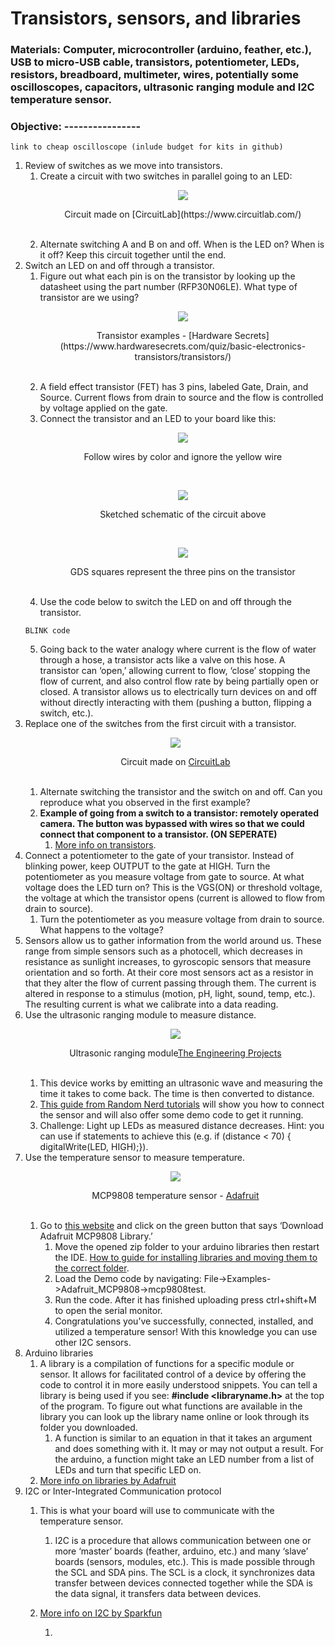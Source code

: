 # Transistors, sensors, and libraries
### Materials: Computer, microcontroller (arduino, feather, etc.), USB to micro-USB cable, transistors, potentiometer, LEDs, resistors, breadboard, multimeter, wires, potentially some oscilloscopes, capacitors, ultrasonic ranging module and I2C temperature sensor.
### Objective: ----------------
```
link to cheap oscilloscope (inlude budget for kits in github)
```
1. Review of switches as we move into transistors.
   1. Create a circuit with two switches in parallel going to an LED:
         <p align="center">
         <img src="https://user-images.githubusercontent.com/52707386/62084888-29613200-b20f-11e9-9f16-f36cc130fb55.png">
         </p>
         <p align="center"> Circuit made on [CircuitLab](https://www.circuitlab.com/) </p>
         <br>
   2. Alternate switching A and B on and off. When is the LED on? When is it off? Keep this circuit together until the end.
2. Switch an LED on and off through a transistor.
   1. Figure out what each pin is on the transistor by looking up the datasheet using the part number (RFP30N06LE). What type of transistor are we using?
         <p align="center">
         <img src="https://user-images.githubusercontent.com/52707386/62085364-421e1780-b210-11e9-8c69-afee50d6253b.jpg">
         </p>
         <p align="center"> Transistor examples - [Hardware Secrets](https://www.hardwaresecrets.com/quiz/basic-electronics-transistors/transistors/) </p>
         <br>
   2. A field effect transistor (FET) has 3 pins, labeled Gate, Drain, and Source. Current flows from drain to source and the flow is controlled by voltage applied on the gate.
   3. Connect the transistor and an LED to your board like this:
         <p align="center">
         <img src="https://user-images.githubusercontent.com/52707386/62085487-8f01ee00-b210-11e9-8b15-9dacbdce9fb1.jpg">
         </p>
         <p align="center"> Follow wires by color and ignore the yellow wire </p>
         <br>
         <p align="center">
         <img src="https://user-images.githubusercontent.com/52707386/62085638-edc76780-b210-11e9-8b3b-7c59e1aa2cfb.jpg">
         </p>
         <p align="center"> Sketched schematic of the circuit above </p>
         <br>
         <p align="center">
         <img src="https://user-images.githubusercontent.com/52707386/62085531-ae008000-b210-11e9-8dc4-0f347e920085.jpg">
         </p>
         <p align="center"> GDS squares represent the three pins on the transistor </p>
         <br>
   4. Use the code below to switch the LED on and off through the transistor.
   ```
   BLINK code
   ```
   5. Going back to the water analogy where current is the flow of water through a hose, a transistor acts like a valve on this hose. A transistor can ‘open,’ allowing current to flow, ‘close’ stopping the flow of current, and also control flow rate by being partially open or closed. A transistor allows us to electrically turn devices on and off without directly interacting with them (pushing a button, flipping a switch, etc.). 
3. Replace one of the switches from the first circuit with a transistor.
         <p align="center">
         <img src="https://user-images.githubusercontent.com/52707386/62085784-4434a600-b211-11e9-9c64-edf6f95830a8.png">
         </p>
         <p align="center"> Circuit made on [CircuitLab](https://www.circuitlab.com/) </p>
         <br>
   1. Alternate switching the transistor and the switch on and off. Can you reproduce what you observed in the first example?
   2. **Example of going from a switch to a transistor: remotely operated camera. The button was bypassed with wires so that we could connect that component to a transistor. (ON SEPERATE)**
      1. [More info on transistors](https://learn.sparkfun.com/tutorials/transistors/all#extending-the-water-analogy).
4. Connect a potentiometer to the gate of your transistor. Instead of blinking power, keep OUTPUT to the gate at HIGH. Turn the potentiometer as you measure voltage from gate to source. At what voltage does the LED turn on? This is the VGS(ON) or threshold voltage, the voltage at which the transistor opens (current is allowed to flow from drain to source). 
   1. Turn the potentiometer as you measure voltage from drain to source. What happens to the voltage?
5. Sensors allow us to gather information from the world around us. These range from simple sensors such as a photocell, which decreases in resistance as sunlight increases, to gyroscopic sensors that measure orientation and so forth. At their core most sensors act as a resistor in that they alter the flow of current passing through them. The current is altered in response to a stimulus (motion, pH, light, sound, temp, etc.). The resulting current is what we calibrate into a data reading.
6. Use the ultrasonic ranging module to measure distance.
         <p align="center">
         <img src="https://user-images.githubusercontent.com/52707386/62086086-261b7580-b212-11e9-8989-6c4010988073.png">
         </p>
         <p align="center"> Ultrasonic ranging module[The Engineering Projects](https://www.theengineeringprojects.com/2018/10/introduction-to-hc-sr04-ultrasonic-sensor.html) </p>
         <br>
   1. This device works by emitting an ultrasonic wave and measuring the time it takes to come back. The time is then converted to distance.
   2. [This guide from Random Nerd tutorials](https://randomnerdtutorials.com/complete-guide-for-ultrasonic-sensor-hc-sr04/) will show you how to connect the sensor and will also offer some demo code to get it running.
   3. Challenge: Light up LEDs as measured distance decreases. Hint: you can use if statements to achieve this (e.g. if (distance < 70) { digitalWrite(LED, HIGH);}).
7. Use the temperature sensor to measure temperature.
         <p align="center">
         <img src="https://user-images.githubusercontent.com/52707386/62086377-f28d1b00-b212-11e9-9efa-f14935b62e70.png">
         </p>
         <p align="center"> MCP9808 temperature sensor - [Adafruit](https://www.adafruit.com/product/1782?gclid=Cj0KCQjwsvrpBRCsARIsAKBR_0LeIkBnfDsWeBAv6npON-kdnfGQfaLCCWkzjt_DARRGqMryvo3bqvsaAijVEALw_wcB) </p>
         <br>
   1. Go to [this website](https://learn.adafruit.com/adafruit-mcp9808-precision-i2c-temperature-sensor-guide/arduino-code) and click on the green button that says ‘Download Adafruit MCP9808 Library.’
      1. Move the opened zip folder to your arduino libraries then restart the IDE. [How to guide for installing libraries and moving them to the correct folder](https://learn.adafruit.com/adafruit-all-about-arduino-libraries-install-use/installing-a-library).
      2. Load the Demo code by navigating: File->Examples->Adafruit_MCP9808->mcp9808test.
      3. Run the code. After it has finished uploading press ctrl+shift+M to open the serial monitor.
      4. Congratulations you’ve successfully, connected, installed, and utilized a temperature sensor! With this knowledge you can use other I2C sensors.
8. Arduino libraries
   1. A library is a compilation of functions for a specific module or sensor. It allows for facilitated control of a device by offering the code to control it in more easily understood snippets. You can tell a library is being used if you see: **#include <libraryname.h>** at the top of the program. To figure out what functions are available in the library you can look up the library name online or look through its folder you downloaded.
      1. A function is similar to an equation in that it takes an argument and does something with it. It may or may not output a result. For the arduino, a function might take an LED number from a list of LEDs and turn that specific LED on.
   2. [More info on libraries by Adafruit](https://learn.adafruit.com/arduino-tips-tricks-and-techniques/arduino-libraries)
9. I2C or Inter-Integrated Communication protocol
   1. This is what your board will use to communicate with the temperature sensor.
      1. I2C is a procedure that allows communication between one or more ‘master’ boards (feather, arduino, etc.) and many ‘slave’ boards (sensors, modules, etc.). This is made possible through the SCL and SDA pins. The SCL is a clock, it synchronizes data transfer between devices connected together while the SDA is the data signal, it transfers data between devices.
   2. [More info on I2C by Sparkfun](https://learn.sparkfun.com/tutorials/i2c/all)
   
      1. 
   
